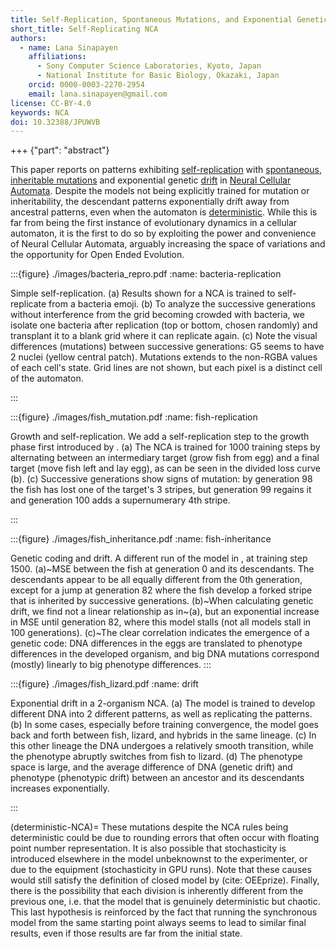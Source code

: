 ```yaml
---
title: Self-Replication, Spontaneous Mutations, and Exponential Genetic Drift in Neural Cellular Automata
short_title: Self-Replicating NCA
authors:
  - name: Lana Sinapayen 
    affiliations:
      - Sony Computer Science Laboratories, Kyoto, Japan
      - National Institute for Basic Biology, Okazaki, Japan
    orcid: 0000-0003-2270-2954
    email: lana.sinapayen@gmail.com
license: CC-BY-4.0
keywords: NCA
doi: 10.32388/JPUWVB
---
```



+++ {"part": "abstract"}

This paper reports on patterns exhibiting [self-replication](#bacteria-replication) with [spontaneous](#fish-replication), [inheritable mutations](#fish-inheritance) and exponential genetic [drift](#drift) in [Neural Cellular Automata](doi:10.23915/distill.00023). Despite the models not being explicitly trained for mutation or inheritability, the descendant patterns exponentially drift away from ancestral patterns, even when the automaton is [deterministic](#deterministic-NCA). While this is far from being the first instance of evolutionary dynamics in a cellular automaton, it is the first to do so by exploiting the power and convenience of Neural Cellular Automata, arguably increasing the space of variations and the opportunity for Open Ended Evolution.




:::{figure} ./images/bacteria_repro.pdf
:name: bacteria-replication

Simple self-replication. (a) Results shown for a NCA is trained to self-replicate from a bacteria emoji. (b) To analyze the successive generations without interference from the grid becoming crowded with bacteria, we isolate one bacteria after replication (top or bottom, chosen randomly) and transplant it to a blank grid where it can replicate again. (c) Note the visual differences (mutations) between successive generations: G5 seems to have 2 nuclei (yellow central patch). Mutations extends to the non-RGBA values of each cell's state. Grid lines are not shown, but each pixel is a distinct cell of the automaton.

:::



:::{figure} ./images/fish_mutation.pdf
:name: fish-replication


Growth and self-replication. We add a self-replication step to the growth phase first introduced by [](doi:10.23915/distill.00023). (a) The NCA is trained for 1000 training steps by alternating between an intermediary target (grow fish from egg) and a final target (move fish left and lay egg), as can be seen in the divided loss curve (b). (c) Successive generations show signs of mutation: by generation 98 the fish has lost one of the target's 3 stripes, but generation 99 regains it and generation 100 adds a supernumerary 4th stripe.

:::


:::{figure} ./images/fish_inheritance.pdf
:name: fish-inheritance

Genetic coding and drift. A different run of the model in [](#fish-replication), at training step 1500. (a)~MSE between the fish at generation 0 and its descendants. The descendants appear to be all equally different from the 0th generation, except for a jump at generation 82 where the fish develop a forked stripe that is inherited by successive generations. (b)~When calculating genetic drift, we find not a linear relationship as in~(a), but an exponential increase in MSE until generation 82, where this model stalls (not all models stall in 100 generations). (c)~The clear correlation indicates the emergence of a genetic code: DNA differences in the eggs are translated to phenotype differences in the developed organism, and big DNA mutations correspond (mostly) linearly to big phenotype differences.
:::



:::{figure} ./images/fish_lizard.pdf
:name: drift

Exponential drift in a 2-organism NCA. (a) The model is trained to develop different DNA into 2 different patterns, as well as replicating the patterns. (b) In some cases, especially before training convergence, the model goes back and forth between fish, lizard, and hybrids in the same lineage. (c) In this other lineage the DNA undergoes a relatively smooth transition, while the phenotype abruptly switches from fish to lizard. (d) The phenotype space is large, and the average difference of DNA (genetic drift) and phenotype (phenotypic drift) between an ancestor and its descendants increases exponentially.

:::


(deterministic-NCA)=
These mutations despite the NCA rules being deterministic could be due to rounding errors that often occur with floating point number representation.
It is also possible that stochasticity is introduced elsewhere in the model unbeknownst to the experimenter, or due to the equipment (stochasticity in GPU runs). Note that these causes would still satisfy the definition of closed model by (cite: OEEprize). Finally, there is the possibility that each division is inherently different from the previous one, i.e. that the model that is genuinely deterministic but chaotic. This last hypothesis is reinforced by the fact that running the synchronous model from the same starting point always seems to lead to similar final results, even if those results are far from the initial state.
